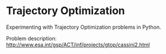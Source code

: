 # Trajectory Optimization
Experimenting with Trajectory Optimization problems in Python.

Problem description: http://www.esa.int/gsp/ACT/inf/projects/gtop/cassini2.html

